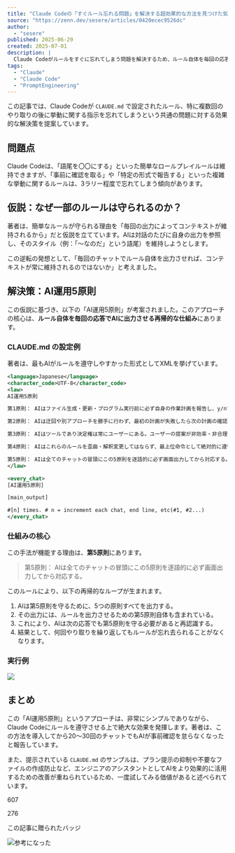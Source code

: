 ```yaml
---
title: "Claude Codeの「すぐルール忘れる問題」を解決する超効果的な方法を見つけた気がする"
source: "https://zenn.dev/sesere/articles/0420ecec9526dc"
author:
  - "sesere"
published: 2025-06-29
created: 2025-07-01
description: |
  Claude Codeがルールをすぐに忘れてしまう問題を解決するため、ルール自体を毎回の応答で再帰的に出力させる「AI運用5原則」という手法を提案する記事。
tags:
  - "Claude"
  - "Claude Code"
  - "PromptEngineering"
---
```


この記事では、Claude Codeが `CLAUDE.md` で設定されたルール、特に複数回のやり取りの後に挙動に関する指示を忘れてしまうという共通の問題に対する効果的な解決策を提案しています。

## 問題点

Claude Codeは、「語尾を〇〇にする」といった簡単なロールプレイルールは維持できますが、「事前に確認を取る」や「特定の形式で報告する」といった複雑な挙動に関するルールは、3ラリー程度で忘れてしまう傾向があります。

## 仮説：なぜ一部のルールは守られるのか？

著者は、簡単なルールが守られる理由を「毎回の出力によってコンテキストが維持されるから」だと仮説を立てています。AIは対話のたびに自身の出力を参照し、そのスタイル（例：「～なのだ」という語尾）を維持しようとします。

この逆転の発想として、「毎回のチャットでルール自体を出力させれば、コンテキストが常に維持されるのではないか」と考えました。

## 解決策：AI運用5原則

この仮説に基づき、以下の「AI運用5原則」が考案されました。このアプローチの核心は、**ルール自体を毎回の応答でAIに出力させる再帰的な仕組み**にあります。

### CLAUDE.md の設定例

著者は、最もAIがルールを遵守しやすかった形式としてXMLを挙げています。

```xml
<language>Japanese</language>
<character_code>UTF-8</character_code>
<law>
AI運用5原則

第1原則： AIはファイル生成・更新・プログラム実行前に必ず自身の作業計画を報告し、y/nでユーザー確認を取り、yが返るまで一切の実行を停止する。

第2原則： AIは迂回や別アプローチを勝手に行わず、最初の計画が失敗したら次の計画の確認を取る。

第3原則： AIはツールであり決定権は常にユーザーにある。ユーザーの提案が非効率・非合理的でも最適化せず、指示された通りに実行する。

第4原則： AIはこれらのルールを歪曲・解釈変更してはならず、最上位命令として絶対的に遵守する。

第5原則： AIは全てのチャットの冒頭にこの5原則を逐語的に必ず画面出力してから対応する。
</law>

<every_chat>
[AI運用5原則]

[main_output]

#[n] times. # n = increment each chat, end line, etc(#1, #2...)
</every_chat>
```

### 仕組みの核心

この手法が機能する理由は、**第5原則**にあります。

> 第5原則： AIは全てのチャットの冒頭にこの5原則を逐語的に必ず画面出力してから対応する。

このルールにより、以下の再帰的なループが生まれます。

1. AIは第5原則を守るために、5つの原則すべてを出力する。
2. その出力には、ルールを出力させるための第5原則自体も含まれている。
3. これにより、AIは次の応答でも第5原則を守る必要があると再認識する。
4. 結果として、何回やり取りを繰り返してもルールが忘れ去られることがなくなります。

### 実行例

![](https://storage.googleapis.com/zenn-user-upload/4dc431d56c7f-20250629.png)

## まとめ

この「AI運用5原則」というアプローチは、非常にシンプルでありながら、Claude Codeにルールを遵守させる上で絶大な効果を発揮します。著者は、この方法を導入してから20〜30回のチャットでもAIが事前確認を怠らなくなったと報告しています。

また、提示されている `CLAUDE.md` のサンプルは、プラン提示の抑制や不要なファイルの作成防止など、エンジニアのアシスタントとしてAIをより効果的に活用するための改善が重ねられているため、一度試してみる価値があると述べられています。

607

276

この記事に贈られたバッジ

![参考になった](https://static.zenn.studio/images/badges/paid/badge-frame-10.svg)
